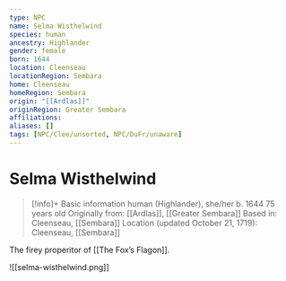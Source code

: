 ```yaml
---
type: NPC
name: Selma Wisthelwind
species: human
ancestry: Highlander
gender: female
born: 1644
location: Cleenseau
locationRegion: Sembara
home: Cleenseau
homeRegion: Sembara
origin: "[[Ardlas]]"
originRegion: Greater Sembara
affiliations: 
aliases: []
tags: [NPC/Clee/unsorted, NPC/DuFr/unaware]
---
```

# Selma Wisthelwind
>[!info]+ Basic information
>human (Highlander), she/her
>b. 1644
>75 years old
>Originally from: [[Ardlas]], [[Greater Sembara]]
>Based in: Cleenseau, [[Sembara]]
>Location (updated October 21, 1719): Cleenseau, [[Sembara]]

The firey properitor of [[The Fox’s Flagon]]. 

![[selma-wisthelwind.png]]